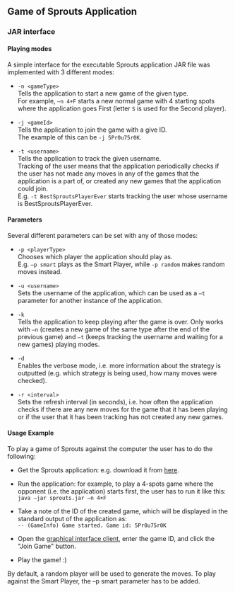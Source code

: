 ## Game of Sprouts Application

### JAR interface

#### Playing modes

A simple interface for the executable Sprouts application JAR file was
implemented with 3 different modes:

* `-n <gameType>`  
  Tells the application to start a new game of the given type.  
  For example, `–n 4+F` starts a new normal game with 4 starting spots where
  the  application goes First (letter `S` is used for the Second player).

* `-j <gameId>`  
  Tells the application to join the game with a give ID.  
  The example of this can be `-j 5Pr0u75r0K`.

* `-t <username>`  
  Tells the application to track the given username.  
  Tracking of the user means that the application periodically checks if the
  user has not made any moves in any of the games that the application is a part
  of, or created any new games that the application could join.  
  E.g. `-t BestSproutsPlayerEver` starts tracking the user whose username is
  BestSproutsPlayerEver.

#### Parameters

Several different parameters can be set with any of those modes:

* `-p <playerType>`  
  Chooses which player the application should play as.  
  E.g. `–p smart` plays as the Smart Player, while `-p random` makes random
  moves instead.

* `-u <username>`  
  Sets the username of the application, which can be used as a `–t` parameter for
  another instance of the application.

* `-k`  
  Tells the application to keep playing after the game is over. Only works with
  `–n` (creates a new game of the same type after the end of the previous game)
  and `–t` (keeps tracking the username and waiting for a new games) playing
  modes.

* `-d`  
  Enables the verbose mode, i.e. more information about the strategy is
  outputted (e.g. which strategy is being used, how many moves were checked).

* `-r <interval>`  
  Sets the refresh interval (in seconds), i.e. how often the application checks
  if there are any new moves for the game that it has been playing or if the
  user that it has been tracking has not created any new games.
  
#### Usage Example

To play a game of Sprouts against the computer the user has to do the following:

  - Get the Sprouts application: e.g. download it
      from [here](http://sprouts.laisva.lt/sprouts.jar).

  - Run the application: for example, to play a 4-spots game where the opponent
      (i.e. the application) starts first, the user has to run it like this:  
      `java –jar sprouts.jar –n 4+F`

  - Take a note of the ID of the created game, which will be displayed in the
      standard output of the application as:  
      `-- (GameInfo) Game started. Game id: 5Pr0u75r0K`

  - Open the [graphical interface client](http://sprouts.laisva.lt/), enter the
      game ID, and click the "Join Game" button.

  - Play the game! :)

By default, a random player will be used to generate the moves. To play against
the Smart Player, the –p smart parameter has to be added.
